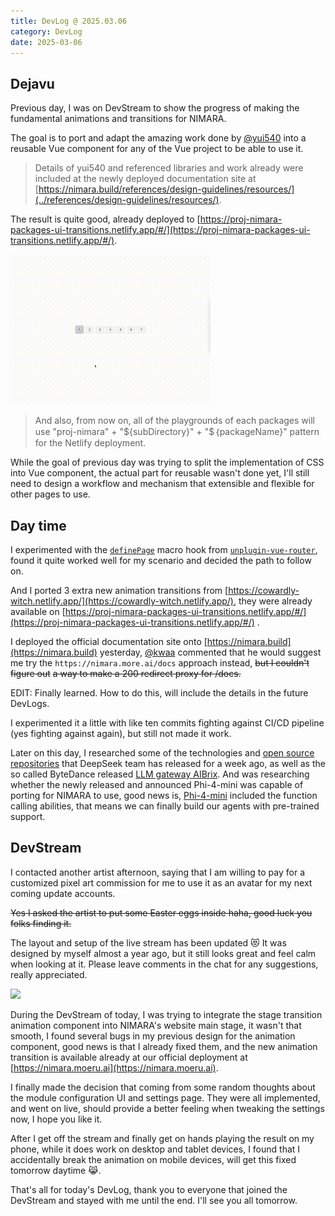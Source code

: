 ```yaml
---
title: DevLog @ 2025.03.06
category: DevLog
date: 2025-03-06
---
```


## Dejavu

Previous day, I was on DevStream to show the progress of making the
fundamental animations and transitions for NIMARA.

The goal is to port and adapt the amazing work done by [@yui540](https://yui540.com/)
into a reusable Vue component for any of the Vue project to be able to use it.

> Details of yui540 and referenced libraries and work already were included
> at the newly deployed documentation site at
> [https://nimara.build/references/design-guidelines/resources/](../references/design-guidelines/resources/).

The result is quite good, already deployed to
[https://proj-nimara-packages-ui-transitions.netlify.app/#/](https://proj-nimara-packages-ui-transitions.netlify.app/#/).

![](./assets/animation-transitions.gif)

> And also, from now on, all of the playgrounds of each packages will use
> "proj-nimara" + "${subDirectory}" + "$｛packageName}" pattern for the Netlify
> deployment.

While the goal of previous day was trying to split the implementation of
CSS into Vue component, the actual part for reusable wasn't done yet,
I'll still need to design a workflow and mechanism that extensible and
flexible for other pages to use.

## Day time

I experimented with the [`definePage`](https://uvr.esm.is/guide/extending-routes.html#definepage)
macro hook from [`unplugin-vue-router`](https://github.com/posva/unplugin-vue-router),
found it quite worked well for my scenario and decided the path to follow
on.

And I ported 3 extra new animation transitions from
[https://cowardly-witch.netlify.app/](https://cowardly-witch.netlify.app/),
they were already available on
[https://proj-nimara-packages-ui-transitions.netlify.app/#/](https://proj-nimara-packages-ui-transitions.netlify.app/#/) .

I deployed the official documentation site onto [https://nimara.build](https://nimara.build) yesterday,
[@kwaa](https://github.com/kwaa) commented that he would suggest me try
the `https://nimara.more.ai/docs` approach instead, ~~but I couldn't figure out~~
~~a way to make a 200 redirect proxy for /docs.~~

EDIT: Finally learned. How to do this, will include the details in the future
DevLogs.

I experimented it a little with like ten commits fighting against CI/CD
pipeline (yes fighting against again), but still not made it work.

Later on this day, I researched some of the technologies and
[open source repositories](https://github.com/deepseek-ai/open-infra-index)
that DeepSeek team has released for a week ago, as well as the so called
ByteDance released [LLM gateway AIBrix](https://github.com/vllm-project/aibrix).
And was researching whether the newly released and announced Phi-4-mini was
capable of porting for NIMARA to use, good news is,
[Phi-4-mini](https://techcommunity.microsoft.com/blog/educatordeveloperblog/welcome-to-the-new-phi-4-models---microsoft-phi-4-mini--phi-4-multimodal/4386037)
included the function calling abilities, that means we can finally build our
agents with pre-trained support.

## DevStream

I contacted another artist afternoon, saying that I am willing to pay
for a customized pixel art commission for me to use it as an avatar
for my next coming update accounts.

~~Yes I asked the artist to put some Easter eggs inside haha, good luck you folks finding it.~~

The layout and setup of the live stream has been updated 😻 It was designed
by myself almost a year ago, but it still looks great and feel calm when
looking at it. Please leave comments in the chat for any suggestions, really
appreciated.

![](./assets/live-stream-layout-update.avif)

During the DevStream of today, I was trying to integrate the stage transition
animation component into NIMARA's website main stage, it wasn't that smooth,
I found several bugs in my previous design for the animation component, good
news is that I already fixed them, and the new animation transition is available
already at our official deployment at [https://nimara.moeru.ai](https://nimara.moeru.ai).

I finally made the decision that coming from some random thoughts about the module
configuration UI and settings page. They were all implemented, and went on live,
should provide a better feeling when tweaking the settings now, I hope you
like it.

After I get off the stream and finally get on hands playing the result on my
phone, while it does work on desktop and tablet devices, I found that I
accidentally break the animation on mobile devices, will get this fixed tomorrow
daytime 😹.

That's all for today's DevLog, thank you to everyone that joined the DevStream
and stayed with me until the end. I'll see you all tomorrow.
